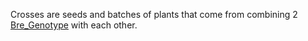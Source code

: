 Crosses are seeds and batches of plants that come from combining 2 [Bre_Genotype](Bre_Genotype.md) with each other.